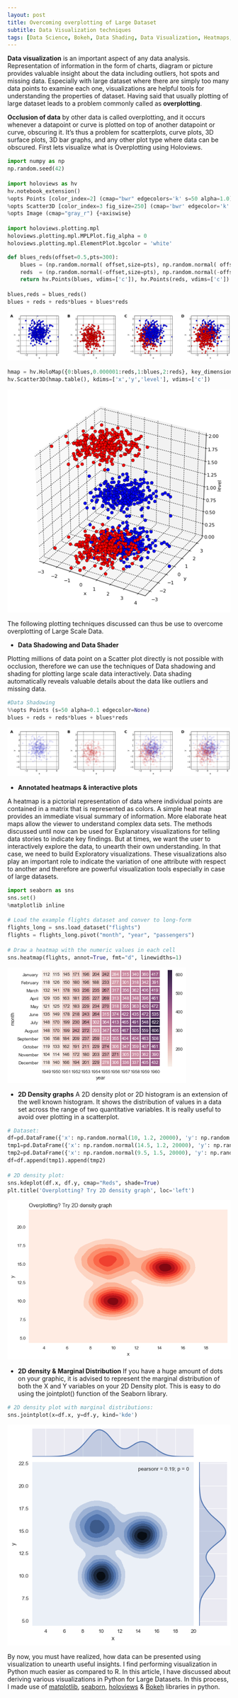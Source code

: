 ```yaml
---
layout: post
title: Overcoming overplotting of Large Dataset
subtitle: Data Visualization techniques
tags: [Data Science, Bokeh, Data Shading, Data Visualization, Heatmaps, Holoviews, InteractiveMaps, Python]
---
```


**Data visualization** is an important aspect of any data analysis. Representation of information in the form of charts, diagram or picture provides valuable insight about the data including outliers, hot spots and missing data. Especially with large dataset where there are simply too many data points to examine each one, visualizations are helpful tools for understanding the properties of dataset. Having said that usually plotting of large dataset leads to a problem commonly called as **overplotting**.

**Occlusion of data** by other data is called overplotting, and it occurs whenever a datapoint or curve is plotted on top of another datapoint or curve, obscuring it. It’s thus a problem for scatterplots, curve plots, 3D surface plots, 3D bar graphs, and any other plot type where data can be obscured. First lets visualize what is Overplotting using Holoviews.

```python
import numpy as np
np.random.seed(42)

import holoviews as hv
hv.notebook_extension()
%opts Points [color_index=2] (cmap="bwr" edgecolors='k' s=50 alpha=1.0)
%opts Scatter3D [color_index=3 fig_size=250] (cmap='bwr' edgecolor='k' s=50 alpha=1.0)
%opts Image (cmap="gray_r") {+axiswise}

import holoviews.plotting.mpl
holoviews.plotting.mpl.MPLPlot.fig_alpha = 0
holoviews.plotting.mpl.ElementPlot.bgcolor = 'white'
```
```python
def blues_reds(offset=0.5,pts=300):
    blues = (np.random.normal( offset,size=pts), np.random.normal( offset,size=pts), -1*np.ones((pts)))
    reds  = (np.random.normal(-offset,size=pts), np.random.normal(-offset,size=pts),  1*np.ones((pts)))
    return hv.Points(blues, vdims=['c']), hv.Points(reds, vdims=['c'])

blues,reds = blues_reds()
blues + reds + reds*blues + blues*reds
```
![png](/img/Overplotting1.png)

```python
hmap = hv.HoloMap({0:blues,0.000001:reds,1:blues,2:reds}, key_dimensions=['level'])
hv.Scatter3D(hmap.table(), kdims=['x','y','level'], vdims=['c'])
```
![png](/img/Overplotting2.png)

The following plotting techniques discussed can thus be use to overcome overplotting of Large Scale Data.

- **Data Shadowing and Data Shader**

Plotting millions of data point on a Scatter plot directly is not possible with occlusion, therefore we can use the techniques of Data shadowing and shading for plotting large scale data interactively. Data shading automatically reveals valuable details about the data like outliers and missing data.

```python
#Data Shadowing
%%opts Points (s=50 alpha=0.1 edgecolor=None)
blues + reds + reds*blues + blues*reds
```
![png](/img/Overplotting3.png)

- **Annotated heatmaps & interactive plots**

A heatmap is a pictorial representation of data where individual points are contained in a matrix that is represented as colors. A simple heat map provides an immediate visual summary of information. More elaborate heat maps allow the viewer to understand complex data sets. The methods discussed until now can be used for Explanatory visualizations for telling data stories to indicate key findings. But at times, we want the user to interactively explore the data, to unearth their own understanding. In that case, we need to build Exploratory visualizations. These visualizations also play an important role to indicate the variation of one attribute with respect to another and therefore are powerful visualization tools especially in case of large datasets.

```python
import seaborn as sns
sns.set()
%matplotlib inline

# Load the example flights dataset and conver to long-form
flights_long = sns.load_dataset("flights")
flights = flights_long.pivot("month", "year", "passengers")

# Draw a heatmap with the numeric values in each cell
sns.heatmap(flights, annot=True, fmt="d", linewidths=1)
```
![png](/img/Overplotting4.png)

- **2D Density graphs**
A 2D density plot  or  2D histogram is an extension of the well known histogram. It shows the distribution of values in a data set across the range of two quantitative variables. It is really useful to avoid over plotting in a scatterplot.

```python
# Dataset:
df=pd.DataFrame({'x': np.random.normal(10, 1.2, 20000), 'y': np.random.normal(10, 1.2, 20000), 'group': np.repeat('A',20000) })
tmp1=pd.DataFrame({'x': np.random.normal(14.5, 1.2, 20000), 'y': np.random.normal(14.5, 1.2, 20000), 'group': np.repeat('B',20000) })
tmp2=pd.DataFrame({'x': np.random.normal(9.5, 1.5, 20000), 'y': np.random.normal(15.5, 1.5, 20000), 'group': np.repeat('C',20000) })
df=df.append(tmp1).append(tmp2)

# 2D density plot:
sns.kdeplot(df.x, df.y, cmap="Reds", shade=True)
plt.title('Overplotting? Try 2D density graph', loc='left')
```

![png](/img/Overplotting5.png)

- **2D density & Marginal Distribution**
If you have a huge amount of dots on your graphic, it is advised to represent the marginal distribution of both the X and Y variables on your 2D Density plot. This is easy to do using the jointplot() function of the Seaborn library.

```python
# 2D density plot with marginal distributions:
sns.jointplot(x=df.x, y=df.y, kind='kde')
```
![png](/img/Overplotting6.png)

By now, you must have realized, how data can be presented using visualization to unearth useful insights. I find performing visualization in Python much easier as compared to R. In this article, I have discussed about deriving various visualizations in Python for Large Datasets. In this process, I made use of [matplotlib](https://matplotlib.org/), [seaborn](https://seaborn.pydata.org/), [holoviews](http://holoviews.org/) & [Bokeh](http://holoviews.org/) libraries in python.
